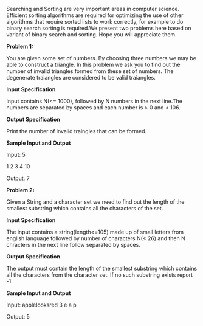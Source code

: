 Searching and Sorting are very important areas in computer science. Efficient sorting algorithms are required for optimizing the use of other algorithms that require sorted lists to work correctly, for example to do binary search sorting is required.We present two problems here based on variant of binary search and sorting. Hope you will appreciate them.

**Problem 1:**

You are given some set of numbers. By choosing three numbers we may be able to construct a triangle. In this problem we ask you to find out the number of invalid triangles formed from these set of numbers. The degenerate traiangles are considered to be valid traiangles.


**Input Specification**

Input contains N(<= 1000), followed by N numbers in the next line.The numbers are separated by spaces and each number is > 0 and < 106.


**Output Specification**

Print the number of invalid traingles that can be formed.


**Sample Input and Output**

Input: 5

1 2 3 4 10

Output: 7



**Problem 2:**

Given a String and a character set we need to find out the length of the smallest substring which contains all the characters of the set.


**Input Specification**

The input contains a string(length<=105) made up of small letters from english language followed by number of characters N(< 26) and then N chracters in the next line follow separated by spaces.


**Output Specification**

The output must contain the length of the smallest substring which contains all the characters from the character set. If no such substring exists report -1.


**Sample Input and Output**

Input: applelooksred 3 e a p

Output: 5 